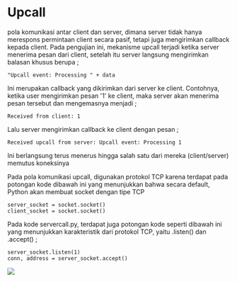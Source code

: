 # Upcall
pola komunikasi antar client dan server, dimana server tidak hanya merespons permintaan client secara pasif, tetapi juga mengirimkan callback kepada client. Pada pengujian ini, mekanisme upcall terjadi ketika server menerima pesan dari client,  setelah itu server langsung mengirimkan balasan khusus berupa ;
```
"Upcall event: Processing " + data
```
Ini merupakan callback yang dikirimkan dari server ke client. Contohnya, ketika user mengirimkan pesan '1' ke client, maka server akan menerima pesan tersebut dan mengemasnya menjadi ;
```
Received from client: 1
```
Lalu server mengirimkan callback ke client dengan pesan ;
```
Received upcall from server: Upcall event: Processing 1
```
Ini berlangsung terus menerus hingga salah satu dari mereka (client/server) memutus koneksinya

Pada pola komunikasi upcall, digunakan protokol TCP karena terdapat pada potongan kode dibawah ini yang menunjukkan bahwa secara default, Python akan membuat socket dengan tipe TCP
```
server_socket = socket.socket()
client_socket = socket.socket()
```
Pada kode servercall.py, terdapat juga potongan kode seperti dibawah ini yang menunjukkan karakteristik dari protokol TCP, yaitu .listen() dan .accept() ;
```
server_socket.listen(1)
conn, address = server_socket.accept()  
```
<img src="https://i.imgur.com/DbOqtzz.jpeg">
